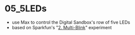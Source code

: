 # 05_5LEDs
- use Max to control the Digital Sandbox's row of five LEDs
- based on Sparkfun's "[2. Multi-Blink](https://learn.sparkfun.com/tutorials/digital-sandbox-arduino-companion/2-multi-blink)" experiment
